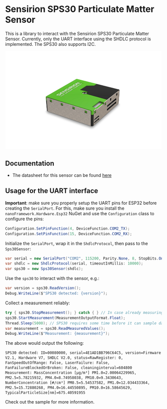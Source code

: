﻿# Sensirion SPS30 Particulate Matter Sensor

This is a library to interact with the Sensirion SPS30 Particulate Matter Sensor. Currently, only the UART interface using the SHDLC protocol is implemented. The SPS30 also supports I2C.

![sps30-image.png](./sps30-image.png)

## Documentation

* The datasheet for this sensor can be found [here](https://sensirion.com/media/documents/8600FF88/616542B5/Sensirion_PM_Sensors_Datasheet_SPS30.pdf)

## Usage for the UART interface

**Important**: make sure you properly setup the UART pins for ESP32 before creating the `SerialPort`. For this, make sure you install the `nanoFramework.Hardware.Esp32` NuGet and use the `Configuration` class to configure the pins:

```csharp
Configuration.SetPinFunction(4, DeviceFunction.COM2_TX);
Configuration.SetPinFunction(15, DeviceFunction.COM2_RX);
```

Initialize the `SerialPort`, wrap it in the `ShdlcProtocol`, then pass to the `Sps30Sensor`:

```csharp
var serial = new SerialPort("COM2", 115200, Parity.None, 8, StopBits.One);
var shdlc = new ShdlcProtocol(serial, timeoutInMillis: 10000);
var sps30 = new Sps30Sensor(shdlc);
```

Use the `sps30` to interact with the sensor, e.g.:

```csharp
var version = sps30.ReadVersion();
Debug.WriteLine($"SPS30 detected: {version}");
```

Collect a measurement reliably:

```csharp
try { sps30.StopMeasurement(); } catch { } // In case already measuring from a previous run
sps30.StartMeasurement(MeasurementOutputFormat.Float);
Thread.Sleep(5000); // SPS30 requires some time before it can sample data
var measurement = sps30.ReadMeasuredValues();
Debug.WriteLine($"Measurement: {measurement}");
```

The above would output the following:

```text
SPS30 detected: ID=00080000, serial=4E1AD1BB796C64C5, version=Firmware V2.1, Hardware V7, SHDLC V2.0, status=RawRegister: 0, FanSpeedOutOfRange: False, LaserFailure: False, FanFailureBlockedOrBroken: False, cleaninginterval=604800
Measurement: MassConcentration [µg/m³] PM1.0=2.00064229965, PM2.5=5.78215932, PM4.0=8.74958038, PM10.0=9.3430643, NumberConcentration [#/cm³] PM0.5=5.54537582, PM1.0=12.034433364, PM2.5=15.72880268, PM4.0=16.44550895, PM10.0=16.58645629, TypicalParticleSize[nm]=675.40591955
```

Check out the sample for more information.

